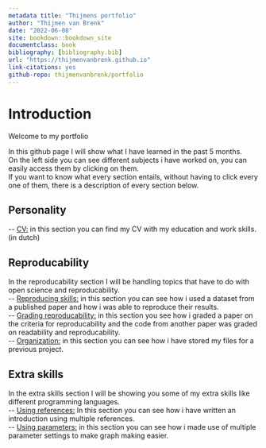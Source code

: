 ```yaml
---
metadata title: "Thijmens portfolio"
author: "Thijmen van Brenk"
date: "2022-06-08"
site: bookdown::bookdown_site
documentclass: book
bibliography: [bibliography.bib]
url: "https://thijmenvanbrenk.github.io"
link-citations: yes
github-repo: thijmenvanbrenk/portfolio
---
```


# Introduction

Welcome to my portfolio

In this github page I will show what I have learned in the past 5 months.       
On the left side you can see different subjects i have worked on, you can easily access them by clicking on them.       
If you want to know what every section entails, without having to click every one of them, there is a description of every section below.

## Personality


-- [CV:](https://thijmenvanbrenk.github.io/personality-1.html#CV) in this section you can find my CV with my education and work skills. (in dutch)        

## Reproducability

In the reproducability section I will be handling topics that have to do with open science and reproducability.       
-- [Reproducing skills:](https://thijmenvanbrenk.github.io/reproducability-1.html#reproducing-data-from-a-published-paper) in this section you can see how i used a dataset from a published paper and how i was able to reproduce their results.        
-- [Grading reproducability:](https://thijmenvanbrenk.github.io/reproducability-1.html#checking-reproducability-for-published-papers.) in this section you see how i graded a paper on the criteria for reproducability and the code from another paper was graded on readability and reproducability.        
-- [Organization:](https://thijmenvanbrenk.github.io/reproducability-1.html#organisation-of-my-files) in this section you can see how i have stored my files for a previous project.


## Extra skills

In the extra skills section I will be showing you some of my extra skills like different programming languages.       
-- [Using references:](https://thijmenvanbrenk.github.io/extra-skills-1.html#writing-an-introduction-using-zotero-for-references) In this section you can see how i have written an introduction using multiple references.        
-- [Using parameters:](https://thijmenvanbrenk.github.io/extra-skills-1.html#creating-paramaters-for-different-data-inputs) in this section you can see how i made use of multiple parameter settings to make graph making easier.
